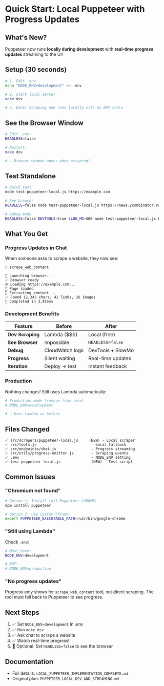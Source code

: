# Quick Start: Local Puppeteer with Progress Updates

## What's New?

Puppeteer now runs **locally during development** with **real-time progress updates** streaming to the UI!

## Setup (30 seconds)

```bash
# 1. Edit .env
echo "NODE_ENV=development" >> .env

# 2. Start local server
make dev

# 3. Done! Scraping now runs locally with no AWS costs
```

## See the Browser Window

```bash
# Edit .env:
HEADLESS=false

# Restart:
make dev

# → Browser window opens when scraping!
```

## Test Standalone

```bash
# Quick test
node test-puppeteer-local.js https://example.com

# See browser
HEADLESS=false node test-puppeteer-local.js https://news.ycombinator.com

# Debug mode
HEADLESS=false DEVTOOLS=true SLOW_MO=500 node test-puppeteer-local.js https://github.com
```

## What You Get

### Progress Updates in Chat

When someone asks to scrape a website, they now see:

```
🔧 scrape_web_content

🚀 Launching browser...
✅ Browser ready
🌐 Loading https://example.com...
📄 Page loaded
📖 Extracting content...
✅ Found 12,345 chars, 42 links, 18 images
🎉 Completed in 3,456ms
```

### Development Benefits

| Feature | Before | After |
|---------|--------|-------|
| **Dev Scraping** | Lambda ($$$) | Local (free) |
| **See Browser** | Impossible | `HEADLESS=false` |
| **Debug** | CloudWatch logs | DevTools + SlowMo |
| **Progress** | Silent waiting | Real-time updates |
| **Iteration** | Deploy → test | Instant feedback |

### Production

Nothing changes! Still uses Lambda automatically:

```bash
# Production mode (remove from .env)
# NODE_ENV=development

# → Uses Lambda as before
```

## Files Changed

```
✅ src/scrapers/puppeteer-local.js     (NEW) - Local scraper
✅ src/tools.js                         - Local fallback
✅ src/endpoints/chat.js                - Progress streaming
✅ src/utils/progress-emitter.js        - Scraping events
✅ .env                                 - NODE_ENV setting
✅ test-puppeteer-local.js              (NEW) - Test script
```

## Common Issues

### "Chromium not found"

```bash
# Option 1: Install full Puppeteer (400MB)
npm install puppeteer

# Option 2: Use system Chrome
export PUPPETEER_EXECUTABLE_PATH=/usr/bin/google-chrome
```

### "Still using Lambda"

Check `.env`:
```bash
# Must have:
NODE_ENV=development

# NOT:
# NODE_ENV=production
```

### "No progress updates"

Progress only shows for `scrape_web_content` tool, not direct scraping. The tool must fall back to Puppeteer to see progress.

## Next Steps

1. ✅ Set `NODE_ENV=development` in .env
2. ✅ Run `make dev`
3. ✅ Ask chat to scrape a website
4. ✅ Watch real-time progress!
5. 🎉 Optional: Set `HEADLESS=false` to see the browser

## Documentation

- Full details: `LOCAL_PUPPETEER_IMPLEMENTATION_COMPLETE.md`
- Original plan: `PUPPETEER_LOCAL_DEV_AND_STREAMING.md`
